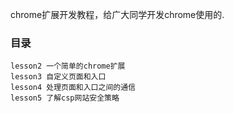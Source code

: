 chrome扩展开发教程，给广大同学开发chrome使用的.
### 目录
```
lesson2 一个简单的chrome扩展
lesson3 自定义页面和入口
lesson4 处理页面和入口之间的通信
lesson5 了解csp网站安全策略
```